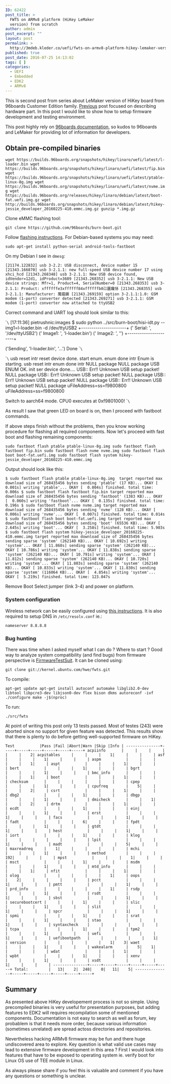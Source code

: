 ```yaml
---
ID: 62422
post_title: >
  FWTS on ARMv8 platform (HiKey LeMaker
  version) from scratch
author: admin
post_excerpt: ""
layout: post
permalink: >
  http://3mdeb.kleder.co/uefi/fwts-on-armv8-platform-hikey-lemaker-version-from-scratch/
published: true
post_date: 2016-07-25 14:13:02
tags: [ ]
categories:
  - UEFI
  - Embedded
  - EDK2
  - ARMv8
---
```

This is second post from series about LeMaker version of HiKey board from 96boards Customer Edition family. [Previous][1] post focused on describing hardware part. In this post I would like to show how to setup firmware development and testing environment.

This post highly rely on [96boards documentation][2], so kudos to 96boards and LeMaker for providing lot of information for developers.

## Obtain pre-compiled binaries

`wget https://builds.96boards.org/snapshots/hikey/linaro/uefi/latest/l-loader.bin
wget https://builds.96boards.org/snapshots/hikey/linaro/uefi/latest/fip.bin
wget https://builds.96boards.org/snapshots/hikey/linaro/uefi/latest/ptable-linux-8g.img
wget https://builds.96boards.org/snapshots/hikey/linaro/uefi/latest/nvme.img
wget https://builds.96boards.org/releases/hikey/linaro/debian/latest/boot-fat.uefi.img.gz
wget http://builds.96boards.org/snapshots/hikey/linaro/debian/latest/hikey-jessie_developer_20160225-410.emmc.img.gz
gunzip *.img.gz`

Clone eMMC flashing tool:

`git clone https://github.com/96boards/burn-boot.git`

Follow [flashing instructions][3]. For Debian-based systems you may need:

`sudo apt-get install python-serial android-tools-fastboot`

On my Debian I see in `dmesg`:

`[21174.122832] usb 3-2.2: USB disconnect, device number 15
[21343.166870] usb 3-2.1.1: new full-speed USB device number 17 using xhci_hcd
[21343.268348] usb 3-2.1.1: New USB device found, idVendor=12d1, idProduct=3609
[21343.268352] usb 3-2.1.1: New USB device strings: Mfr=1, Product=4, SerialNumber=0
[21343.268353] usb 3-2.1.1: Product: xffffffe3xffffff84xffffffb0㌲㔴㜶㤸
[21343.268355] usb 3-2.1.1: Manufacturer: 䕇䕎䥎
[21343.269159] option 3-2.1.1:1.0: GSM modem (1-port) converter detected
[21343.269271] usb 3-2.1.1: GSM modem (1-port) converter now attached to ttyUSB2`

Correct command and UART log should look similar to this:

\``\` [17:11:36] pietrushnic:images $ sudo python ../src/burn-boot/hisi-idt.py --img1=l-loader.bin -d /dev/ttyUSB2 +----------------------+ (' Serial: ', '/dev/ttyUSB2') (' Image1: ', 'l-loader.bin') (' Image2: ', '') +----------------------+

('Sending', 'l-loader.bin', '...') Done \``\`

\``\` usb reset intr reset device done. start enum. enum done intr Enum is starting. usb reset intr enum done intr NULL package NULL package USB ENUM OK. init ser device done.... USB:: Err!! Unknown USB setup packet! NULL package USB:: Err!! Unknown USB setup packet! NULL package USB:: Err!! Unknown USB setup packet! NULL package USB:: Err!! Unknown USB setup packet! NULL package uFileAddress=ss=f9800800 uFileAddress=ss=f9800800

Switch to aarch64 mode. CPU0 executes at 0xf9801000! \``\`

As result I saw that green LED on board is on, then I proceed with fastboot commands.

If above steps finish without the problems, then you know working procedure for flashing all required components. Now let's proceed with fast boot and flashing remaining components:

`sudo fastboot flash ptable ptable-linux-8g.img
sudo fastboot flash fastboot fip.bin
sudo fastboot flash nvme nvme.img
sudo fastboot flash boot boot-fat.uefi.img
sudo fastboot flash system hikey-jessie_developer_20160225-410.emmc.img`

Output should look like this:

`$ sudo fastboot flash ptable ptable-linux-8g.img 
target reported max download size of 268435456 bytes
sending 'ptable' (17 KB)...
OKAY [  0.001s]
writing 'ptable'...
OKAY [  0.004s]
finished. total time: 0.006s
$ sudo fastboot flash fastboot fip.bin
target reported max download size of 268435456 bytes
sending 'fastboot' (1383 KB)...
OKAY [  0.060s]
writing 'fastboot'...
OKAY [  0.135s]
finished. total time: 0.196s
$ sudo fastboot flash nvme nvme.img
target reported max download size of 268435456 bytes
sending 'nvme' (128 KB)...
OKAY [  0.006s]
writing 'nvme'...
OKAY [  0.007s]
finished. total time: 0.014s
$ sudo fastboot flash boot boot-fat.uefi.img
target reported max download size of 268435456 bytes
sending 'boot' (65536 KB)...
OKAY [  2.645s]
writing 'boot'...
OKAY [  3.258s]
finished. total time: 5.903s
$ sudo fastboot flash system hikey-jessie_developer_20160225-410.emmc.img
target reported max download size of 268435456 bytes
sending sparse 'system' (262140 KB)...
OKAY [ 10.692s]
writing 'system'...
OKAY [ 11.868s]
sending sparse 'system' (262140 KB)...
OKAY [ 10.786s]
writing 'system'...
OKAY [ 11.838s]
sending sparse 'system' (262140 KB)...
OKAY [ 10.791s]
writing 'system'...
OKAY [ 11.812s]
sending sparse 'system' (262140 KB)...
OKAY [ 10.720s]
writing 'system'...
OKAY [ 11.803s]
sending sparse 'system' (262140 KB)...
OKAY [ 10.833s]
writing 'system'...
OKAY [ 11.830s]
sending sparse 'system' (116064 KB)...
OKAY [  4.854s]
writing 'system'...
OKAY [  5.219s]
finished. total time: 123.047s`

Remove Boot Select jumper (link 3-4) and power on platform.

### System configuration

Wireless network can be easily configured using [this instructions][4]. It is also required to setup DNS in `/etc/resolv.conf` ie.:

`nameserver 8.8.8.8`

### Bug hunting

There was time when I asked myself what I can do ? Where to start ? Good way to analyze system compatibility (and find bugs) from firmware perspective is [FirmwareTestSuit][5]. It can be cloned using:

`git clone git://kernel.ubuntu.com/hwe/fwts.git`

To compile:

`apt-get update
apt-get install autoconf automake libglib2.0-dev libtool libpcre3-dev libjson0-dev flex bison dkms
autoreconf -ivf
./configure
make -j$(nproc)`

To run:

`./src/fwts`

At point of writing this post only 13 tests passed. Most of testes (243) were aborted since no support for given feature was detected. This results show that there is plenty to do before getting well-supported firmware on HiKey.

`Test           |Pass |Fail |Abort|Warn |Skip |Info |
---------------+-----+-----+-----+-----+-----+-----+
acpiinfo       |     |     |     |     |     |    2|
acpitables     |     |     |    1|     |     |     |
asf            |     |     |    1|     |     |     |
aspm           |     |     |     |     |    1|     |
aspt           |     |     |    1|     |     |     |
bert           |     |     |    1|     |     |     |
bgrt           |     |     |    1|     |     |     |
bmc_info       |     |     |     |     |    1|     |
boot           |     |     |    1|     |     |     |
checksum       |     |     |     |     |     |     |
cpep           |     |     |    1|     |     |     |
cpufreq        |    5|     |     |     |    2|     |
csrt           |     |     |    1|     |     |     |
dbg2           |     |     |    1|     |     |     |
dbgp           |     |     |    1|     |     |     |
dmicheck       |     |    1|     |     |    2|     |
drtm           |     |     |    1|     |     |     |
ecdt           |     |     |    1|     |     |     |
einj           |     |     |    1|     |     |     |
erst           |     |     |    1|     |     |     |
facs           |     |     |    1|     |     |     |
fadt           |     |     |    6|     |     |     |
fpdt           |     |     |    1|     |     |     |
gtdt           |     |     |    1|     |     |     |
hest           |     |     |    1|     |     |     |
iort           |     |     |    1|     |     |     |
klog           |     |     |     |     |     |     |
lpit           |     |     |    1|     |     |     |
madt           |     |     |    5|     |     |     |
maxreadreq     |    1|     |     |     |     |     |
mchi           |     |     |    1|     |     |     |
method         |     |     |  192|     |     |     |
mpst           |     |     |    1|     |     |     |
msct           |     |     |    1|     |     |     |
msdm           |     |     |    1|     |     |     |
mtd_info       |     |     |     |     |    1|     |
nfit           |     |     |    1|     |     |     |
olog           |     |     |     |     |    1|     |
oops           |    2|     |     |     |     |     |
pcct           |     |     |    1|     |     |     |
pmtt           |     |     |    1|     |     |     |
prd_info       |     |     |     |     |    1|     |
rsdp           |     |     |    1|     |     |     |
rsdt           |     |     |    1|     |     |     |
sbst           |     |     |    1|     |     |     |
securebootcert |     |     |    1|     |     |     |
slic           |     |     |    1|     |     |     |
slit           |     |     |    1|     |     |     |
spcr           |     |     |    1|     |     |     |
spmi           |     |     |    1|     |     |     |
srat           |     |     |    1|     |     |     |
stao           |     |     |    1|     |     |     |
syntaxcheck    |     |     |     |     |     |     |
tcpa           |     |     |    1|     |     |     |
tpm2           |     |     |    1|     |     |     |
uefi           |     |     |    1|     |     |     |
uefibootpath   |     |     |     |     |    1|     |
version        |     |     |     |     |    1|    3|
waet           |     |     |    1|     |     |     |
wakealarm      |    5|    1|     |     |     |     |
wdat           |     |     |    1|     |     |     |
wpbt           |     |     |    1|     |     |     |
xenv           |     |     |    1|     |     |     |
xsdt           |     |     |    1|     |     |     |
---------------+-----+-----+-----+-----+-----+-----+
Total:         |   13|    2|  248|    0|   11|    5|
---------------+-----+-----+-----+-----+-----+-----+`

## Summary

As presented above HiKey developement process is not so simple. Using precompiled binaries is very useful for presentation purposes, but adding features to EDK2 will requires recompilation some of mentioned components. Documentation is not easy to search as well as forum, key probablem is that it needs more order, because various information (sometimes unrelated) are spread actoss directories and repositories.

Nevertheless hacking ARMv8 firmware may be fun and there huge undiscovered area to explore. Key question is what valid use cases may lead to extensive firmware development in this area ? First I would look into features that have to be exposed to operating system ie. verify boot for Linux OS use of TEE module in Linux.

As always please share if you feel this is valuable and comment if you have any questions or something is unclear.

 [1]: 2016/05/19/powering-on-96boards-compatible-lemaker-hikey-armv8-for-uefi-development/
 [2]: https://github.com/96boards/documentation/wiki/HiKeyUEFI
 [3]: https://github.com/96boards/documentation/wiki/HiKeyUEFI#flash-binaries-to-emmc-
 [4]: https://github.com/96boards/documentation/wiki/HiKeyGettingStarted#wireless-network
 [5]: https://wiki.ubuntu.com/FirmwareTestSuite/